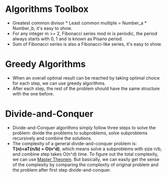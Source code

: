 # Algorithms Toolbox
* Greatest common divisor * Least common multiple = Number_a * Number_b, it's easy to show.
* For any integer m >= 2, Fibonacci series mod m is periodic, the period always starts with 0, 1 and is known as Pisano period.  
* Sum of Fibonacci series is also a Fibonacci-like series, it's easy to show.

# Greedy Algorithms
* When an overall optimal result can be reached by taking optimal choice for each step, we can use greedy algorithms.
* After each step, the rest of the problem should have the same structure with the one before.

# Divide-and-Conquer
* Divide-and-Conquer algorithms simply follow three steps to solve the problem: divide the problems to subproblems, solve subproblems recursively and combine the solutions.
* The complexity of a general divide-and-conquer problem is: **T(n)=aT(n/b) + O(n^d)**, which means solve a subproblems with size n/b, and combine step takes O(n^d) time. To figure out the total complexity, we can use [Master Theorem](https://brilliant.org/wiki/master-theorem/). But basically, we can easily get the sense of the complexity by comparing the complexity of original problem and the problem after first step divide-and-conquer.
